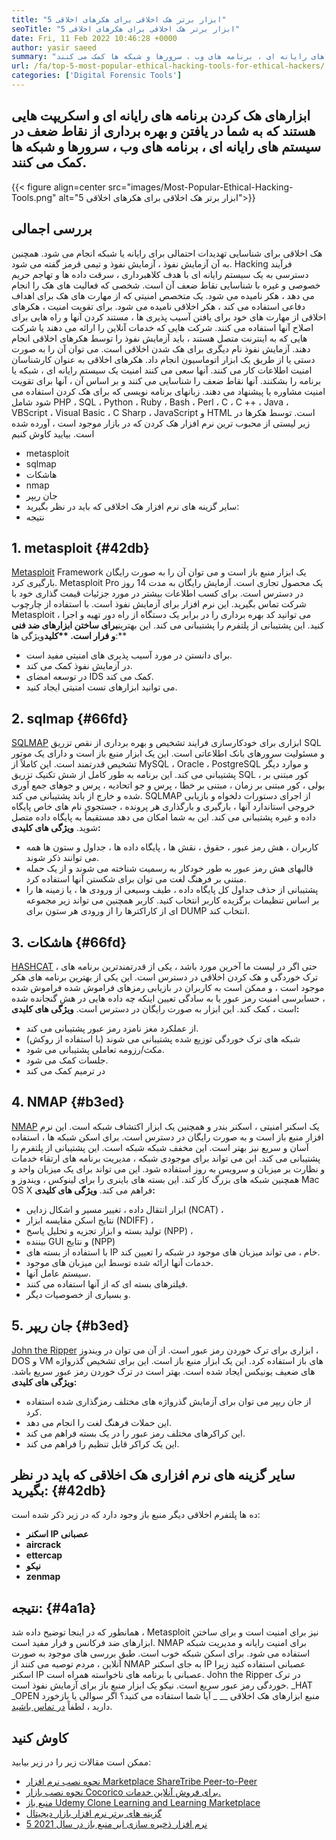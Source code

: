 ```yaml
---
title: "5 ابزار برتر هک اخلاقی برای هکرهای اخلاقی" 
seoTitle: "5 ابزار برتر هک اخلاقی برای هکرهای اخلاقی" 
date: Fri, 11 Feb 2022 10:46:28 +0000
author: yasir saeed
summary: "ابزارهای هک کردن برنامه های رایانه ای و اسکریپت هایی هستند که به شما در یافتن و بهره برداری از نقاط ضعف در سیستم های رایانه ای ، برنامه های وب ، سرورها و شبکه ها کمک می کنند." 
url: /fa/top-5-most-popular-ethical-hacking-tools-for-ethical-hackers/
categories: ['Digital Forensic Tools']
---
```


## ابزارهای هک کردن برنامه های رایانه ای و اسکریپت هایی هستند که به شما در یافتن و بهره برداری از نقاط ضعف در سیستم های رایانه ای ، برنامه های وب ، سرورها و شبکه ها کمک می کنند.

{{< figure align=center src="images/Most-Popular-Ethical-Hacking-Tools.png" alt="5 ابزار برتر هک اخلاقی برای هکرهای اخلاقی">}}


## بررسی اجمالی
هک اخلاقی برای شناسایی تهدیدات احتمالی برای رایانه یا شبکه انجام می شود. همچنین به آن آزمایش نفوذ ، آزمایش نفوذ و تیمی قرمز گفته می شود. Hacking فرآیند دسترسی به یک سیستم رایانه ای با هدف کلاهبرداری ، سرقت داده ها و تهاجم حریم خصوصی و غیره با شناسایی نقاط ضعف آن است. شخصی که فعالیت های هک را انجام می دهد ، هکر نامیده می شود.
یک متخصص امنیتی که از مهارت های هک برای اهداف دفاعی استفاده می کند ، هکر اخلاقی نامیده می شود. برای تقویت امنیت ، هکرهای اخلاقی از مهارت های خود برای یافتن آسیب پذیری ها ، مستند کردن آنها و راه هایی برای اصلاح آنها استفاده می کنند. شرکت هایی که خدمات آنلاین را ارائه می دهند یا شرکت هایی که به اینترنت متصل هستند ، باید آزمایش نفوذ را توسط هکرهای اخلاقی انجام دهند. آزمایش نفوذ نام دیگری برای هک شدن اخلاقی است. می توان آن را به صورت دستی یا از طریق یک ابزار اتوماسیون انجام داد.
هکرهای اخلاقی به عنوان کارشناسان امنیت اطلاعات کار می کنند. آنها سعی می کنند امنیت یک سیستم رایانه ای ، شبکه یا برنامه را بشکنند. آنها نقاط ضعف را شناسایی می کنند و بر اساس آن ، آنها برای تقویت امنیت مشاوره یا پیشنهاد می دهند. زبانهای برنامه نویسی که برای هک کردن استفاده می شود شامل PHP ، SQL ، Python ، Ruby ، ​​Bash ، Perl ، C ، C ++ ، Java ، VBScript ، Visual Basic ، C Sharp ، JavaScript و HTML است. توسط هکرها
در زیر لیستی از محبوب ترین نرم افزار هک کردن که در بازار موجود است ، آورده شده است. بیایید کاوش کنیم
  * metasploit
  * sqlmap
  * هاشکات
  * nmap
  * جان ریپر
  * سایر گزینه های نرم افزار هک اخلاقی که باید در نظر بگیرید:
  * نتیجه

## 1. metasploit {#42db}

[Metasploit][1] Framework یک ابزار منبع باز است و می توان آن را به صورت رایگان بارگیری کرد. Metasploit Pro یک محصول تجاری است. آزمایش رایگان به مدت 14 روز در دسترس است. برای کسب اطلاعات بیشتر در مورد جزئیات قیمت گذاری خود با شرکت تماس بگیرید.
این نرم افزار برای آزمایش نفوذ است. با استفاده از چارچوب Metasploit ، می توانید کد بهره برداری را در برابر یک دستگاه از راه دور تهیه و اجرا کنید. این پشتیبانی از پلتفرم را پشتیبانی می کند. این بهترین****برای ساختن ابزارهای ضد فنی و فرار است.
**کلید****ویژگی ها:**  
  * برای دانستن در مورد آسیب پذیری های امنیتی مفید است.
  * در آزمایش نفوذ کمک می کند.
  * در توسعه امضای IDS کمک می کند.
  * می توانید ابزارهای تست امنیتی ایجاد کنید.

## 2. sqlmap {#66fd}

[SQLMAP][2] ابزاری برای خودکارسازی فرایند تشخیص و بهره برداری از نقص تزریق SQL و مسئولیت سرورهای بانک اطلاعاتی است. این یک ابزار منبع باز است و دارای یک موتور تشخیص قدرتمند است. این کاملاً از MySQL ، Oracle ، PostgreSQL و موارد دیگر پشتیبانی می کند. این برنامه به طور کامل از شش تکنیک تزریق SQL ، کور مبتنی بر بولی ، کور مبتنی بر زمان ، مبتنی بر خطا ، پرس و جو اتحادیه ، پرس و جوهای جمع آوری شده و خارج از باند پشتیبانی می کند.
SQLMAP از اجرای دستورات دلخواه و بازیابی خروجی استاندارد آنها ، بارگیری و بارگذاری هر پرونده ، جستجوی نام های خاص پایگاه داده و غیره پشتیبانی می کند. این به شما امکان می دهد مستقیماً به پایگاه داده متصل شوید.
**ویژگی های کلیدی:**  
  * کاربران ، هش رمز عبور ، حقوق ، نقش ها ، پایگاه داده ها ، جداول و ستون ها همه می توانند ذکر شوند.
  * قالبهای هش رمز عبور به طور خودکار به رسمیت شناخته می شوند و از یک حمله مبتنی بر فرهنگ لغت می توان برای شکستن آنها استفاده کرد.
  * پشتیبانی از حذف جداول کل پایگاه داده ، طیف وسیعی از ورودی ها ، یا زمینه ها را بر اساس تنظیمات برگزیده کاربر انتخاب کنید. کاربر همچنین می تواند زیر مجموعه ای از کاراکترها را از ورودی هر ستون برای DUMP انتخاب کند.

## 3. هاشکات {#66fd}

[HASHCAT][3] ، حتی اگر در لیست ما آخرین مورد باشد ، یکی از قدرتمندترین برنامه های ترک خوردگی و هک کردن اخلاقی در دسترس است. این یکی از بهترین برنامه های هکر موجود است ، و ممکن است به کاربران در بازیابی رمزهای فراموش شده فراموش شده ، حسابرسی امنیت رمز عبور یا به سادگی تعیین اینکه چه داده هایی در هش گنجانده شده است ، کمک کند. این ابزار به صورت رایگان در دسترس است.
**ویژگی های کلیدی:**  
  * از عملکرد مغز نامزد رمز عبور پشتیبانی می کند.
  * شبکه های ترک خوردگی توزیع شده پشتیبانی می شوند (با استفاده از روکش)
  * مکث/رزومه تعاملی پشتیبانی می شود.
  * جلسات کمک می شود.
  * در ترمیم کمک می کند

## 4. NMAP {#b3ed}

[NMAP][4] یک اسکنر امنیتی ، اسکنر بندر و همچنین یک ابزار اکتشاف شبکه است. این نرم افزار منبع باز است و به صورت رایگان در دسترس است. برای اسکن شبکه ها ، استفاده آسان و سریع نیز بهتر است. این مخفف شبکه شبکه است.
این پشتیبانی از پلتفرم را پشتیبانی می کند. این می تواند برای موجودی شبکه ، مدیریت برنامه های ارتقاء خدمات و نظارت بر میزبان و سرویس به روز استفاده شود. این می تواند برای یک میزبان واحد و همچنین شبکه های بزرگ کار کند. این بسته های باینری را برای لینوکس ، ویندوز و Mac OS X فراهم می کند.
**ویژگی های کلیدی:**  
  * ابزار انتقال داده ، تغییر مسیر و اشکال زدایی (NCAT) ،
  * نتایج اسکن مقایسه ابزار (NDIFF) ،
  * تولید بسته و ابزار تجزیه و تحلیل پاسخ (NPP) ،
  * بیننده GUI و نتایج (NPP)
  * با استفاده از بسته های IP خام ، می تواند میزبان های موجود در شبکه را تعیین کند.
  * خدمات آنها ارائه شده توسط این میزبان های موجود.
  * سیستم عامل آنها.
  * فیلترهای بسته ای که از آنها استفاده می کنند.
  * و بسیاری از خصوصیات دیگر.

## 5. جان ریپر {#b3ed}

[John the Ripper][5] ابزاری برای ترک خوردن رمز عبور است. از آن می توان در ویندوز ، DOS و VM های باز استفاده کرد. این یک ابزار منبع باز است. این برای تشخیص گذرواژه های ضعیف یونیکس ایجاد شده است. بهتر است در ترک خوردن رمز عبور سریع باشد.
**ویژگی های کلیدی:**  
  * از جان ریپر می توان برای آزمایش گذرواژه های مختلف رمزگذاری شده استفاده کرد.
  * این حملات فرهنگ لغت را انجام می دهد.
  * این کراکرهای مختلف رمز عبور را در یک بسته فراهم می کند.
  * این یک کراکر قابل تنظیم را فراهم می کند.

## سایر گزینه های نرم افزاری هک اخلاقی که باید در نظر بگیرید: {#42db}

ده ها پلتفرم اخلاقی دیگر منبع باز وجود دارد که در زیر ذکر شده است:
* **اسکنر IP عصبانی** 
* **aircrack** 
* **ettercap** 
* **نیکو** 
* **zenmap** 

## نتیجه: {#4a1a}

همانطور که در اینجا توضیح داده شد ، Metasploit نیز برای امنیت است و برای ساختن ابزارهای ضد فرکانس و فرار مفید است. NMAP برای امنیت رایانه و مدیریت شبکه استفاده می شود. برای اسکن شبکه خوب است. طبق بررسی های موجود به صورت آنلاین ، مردم توصیه می کنند از NMAP به جای اسکنر IP عصبانی استفاده کنید زیرا اسکنر IP عصبانی با برنامه های ناخواسته همراه است. John the Ripper در ترک خوردگی رمز عبور سریع است. نیکو یک ابزار منبع باز برای آزمایش نفوذ است.
_HAT _OPEN منبع ابزارهای هک اخلاقی __ _ آیا شما استفاده می کنید؟ اگر سوالی یا بازخورد دارید ، لطفاً [در تماس باشید][6].

## کاوش کنید
ممکن است مقالات زیر را در زیر بیابید:
  * [نحوه نصب نرم افزار Marketplace ShareTribe Peer-to-Peer][7]
  * [نحوه نصب بازار Cocorico برای فروش آنلاین خدمات.][8]
  * [منبع باز Udemy Clone Learning and Learning Marketplace][9]
  * [گزینه های برتر نرم افزار بازار دیجیتال][10]
  * [5 نرم افزار ذخیره سازی ابر منبع باز در سال 2021][11]



[1]: https://www.metasploit.com/
[2]: https://sqlmap.org/
[3]: https://hashcat.net/hashcat/
[4]: https://nmap.org/
[5]: https://www.openwall.com/john/
[6]: mailto:yasir.saeed@aspose.com
[7]: https://products.containerize.com/marketplace/sharetribe/
[8]: https://products.containerize.com/marketplace/cocorico/
[9]: https://products.containerize.com/marketplace/edurge/
[10]: https://products.containerize.com/marketplace/
[11]: https://blog.containerize.com/backup-and-sync-software/top-5-open-source-cloud-storage-software-in-2021/
